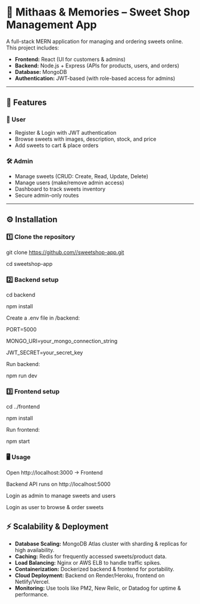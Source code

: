 # 🍬 Mithaas & Memories – Sweet Shop Management App

A full-stack MERN application for managing and ordering sweets online.  
This project includes:

- **Frontend:** React (UI for customers & admins)
- **Backend:** Node.js + Express (APIs for products, users, and orders)
- **Database:** MongoDB
- **Authentication:** JWT-based (with role-based access for admins)

---

## 🚀 Features

### 👥 User
- Register & Login with JWT authentication
- Browse sweets with images, description, stock, and price
- Add sweets to cart & place orders

### 🛠️ Admin
- Manage sweets (CRUD: Create, Read, Update, Delete)
- Manage users (make/remove admin access)
- Dashboard to track sweets inventory
- Secure admin-only routes

---

## ⚙️ Installation

### 1️⃣ Clone the repository

git clone [https://github.com/<your-username>/sweetshop-app.git](https://github.com/gauriat/Sweetshop-Website.git)

cd sweetshop-app

### 2️⃣ Backend setup

cd backend

npm install

Create a .env file in /backend:

PORT=5000

MONGO_URI=your_mongo_connection_string

JWT_SECRET=your_secret_key

Run backend:

npm run dev

### 3️⃣ Frontend setup

cd ../frontend

npm install

Run frontend:

npm start

### 🖥️ Usage

Open http://localhost:3000 → Frontend

Backend API runs on http://localhost:5000

Login as admin to manage sweets and users

Login as user to browse & order sweets

## ⚡ Scalability & Deployment

- **Database Scaling:** MongoDB Atlas cluster with sharding & replicas for high availability.
- **Caching:** Redis for frequently accessed sweets/product data.
- **Load Balancing:** Nginx or AWS ELB to handle traffic spikes.
- **Containerization:** Dockerized backend & frontend for portability.
- **Cloud Deployment:** Backend on Render/Heroku, frontend on Netlify/Vercel.
- **Monitoring:** Use tools like PM2, New Relic, or Datadog for uptime & performance.

